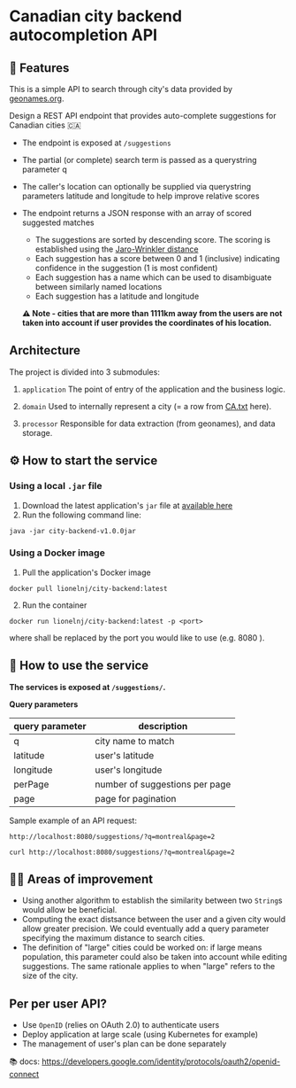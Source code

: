 # Canadian city backend autocompletion API

## 🎉 Features

This is a simple API to search through city's data provided by [geonames.org](geonames.org).

Design a REST API endpoint that provides auto-complete suggestions for Canadian cities 🇨🇦
- The endpoint is exposed at `/suggestions`
- The partial (or complete) search term is passed as a querystring parameter q
- The caller's location can optionally be supplied via querystring parameters
latitude and longitude to help improve relative scores
- The endpoint returns a JSON response with an array of scored suggested
matches
  - The suggestions are sorted by descending score. The scoring is established using the [Jaro-Wrinkler distance](https://en.wikipedia.org/wiki/Jaro%E2%80%93Winkler_distance)
  - Each suggestion has a score between 0 and 1 (inclusive) indicating
confidence in the suggestion (1 is most confident)
  - Each suggestion has a name which can be used to disambiguate between
similarly named locations
  - Each suggestion has a latitude and longitude
   
  **⚠️ Note - cities that are more than 1111km away from the users are not taken into account if user provides the coordinates of his location.**

## Architecture

The project is divided into 3 submodules:
1. `application`
The point of entry of the application and the business logic.

2. `domain`
 Used to internally represent a city (= a row from [CA.txt](https://download.geonames.org/export/dump/CA.zip) here).

3. `processor`
Responsible for data extraction (from geonames), and data storage.

## ⚙️ How to start the service

### Using a local `.jar` file
1. Download the latest application's `jar` file at [available here](https://github.com/MobilityData/gtfs-validator/releases)
1. Run the following command line:
```
java -jar city-backend-v1.0.0jar
```

### Using a Docker image

1. Pull the application's Docker image 
```
docker pull lionelnj/city-backend:latest
```

2. Run the container 

```
docker run lionelnj/city-backend:latest -p <port>
```
where <port> shall be replaced by the port you would like to use (e.g. 8080 ).
  
## 🧠 How to use the service

**The services is exposed at `/suggestions/`.**

**Query parameters**

| query parameter 	| description                    	|
|-----------------	|--------------------------------	|
| q               	| city name to match             	|
| latitude        	| user's latitude                	|
| longitude       	| user's longitude               	|
| perPage         	| number of suggestions per page 	|
| page            	| page for pagination            	|

Sample example of an API request:
```
http://localhost:8080/suggestions/?q=montreal&page=2
```
  
```
curl http://localhost:8080/suggestions/?q=montreal&page=2
```
 
  
 ## 💪🏾 Areas of improvement
  - Using another algorithm to establish the similarity between two `String`s would allow be beneficial.
  - Computing the exact distsance between the user and a given city would allow greater precision. We could eventually add a query parameter specifying the maximum distance to search cities.
  - The definition of "large" cities could be worked on: if large means population, this parameter could also be taken into account while editing suggestions. The same rationale  applies to when "large" refers to the size of the city.
  
## Per per user API?
  - Use `OpenID` (relies on OAuth 2.0) to authenticate users
  - Deploy application at large scale (using Kubernetes for example)
  - The management of user's plan can be done separately
  
 📚 docs: https://developers.google.com/identity/protocols/oauth2/openid-connect
